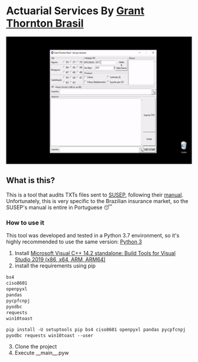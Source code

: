 # Actuarial Services By [Grant Thornton Brasil](https://www.grantthornton.com.br/en/service/advisory/actuarial-services/ "ActuarialServicesGrantThornton")
<img src="https://raw.githubusercontent.com/Grant-Thornton-Brasil/ActuarialServices/2aa7ee24fe7a81087c9854c0efb97e89ef188df3/Docs/demo.gif" width="660" height="345">

## What is this?

This is a tool that audits TXTs files sent to [SUSEP](http://www.susep.gov.br "SUSEP"), following their [manual](https://www2.susep.gov.br/download/fip2_2/Fip22_ManualPreenchimentosetembro-2019.zip "manual").
Unfortunately, this is very specific to the Brazilian insurance market, so the SUSEP's manual is entire in Portuguese :sleeping:

### How to use it
This tool was developed and tested in a Python 3.7 environment, so it's highly recommended to use the same version:
[Python 3](https://www.python.org/downloads/ "Python 3")

1. Install [Microsoft Visual C++ 14.2 standalone: Build Tools for Visual Studio 2019 (x86, x64, ARM, ARM64)](https://wiki.python.org/moin/WindowsCompilers#Microsoft_Visual_C.2B-.2B-_14.2_standalone:_Build_Tools_for_Visual_Studio_2019_.28x86.2C_x64.2C_ARM.2C_ARM64.29)
2.  install the requirements using pip
```
bs4
ciso8601
openpyxl
pandas
pycpfcnpj
pyodbc
requests
win10toast
```
```
pip install -U setuptools pip bs4 ciso8601 openpyxl pandas pycpfcnpj pyodbc requests win10toast --user
```
3. Clone the project
4. Execute \_\_main__.pyw
